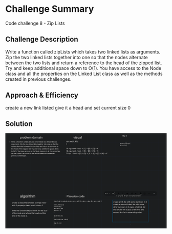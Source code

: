 # Challenge Summary

Code challenge 8 - Zip Lists

## Challenge Description

Write a function called zipLists which takes two linked lists as arguments. Zip the two linked lists together into one so that the nodes alternate between the two lists and return a reference to the head of the zipped list. Try and keep additional space down to O(1). You have access to the Node class and all the properties on the Linked List class as well as the methods created in previous challenges.

## Approach & Efficiency

create a new link listed give it a head and set current size 0

## Solution

![LL-Zip](../../../assets/ll-zip.jpg)
